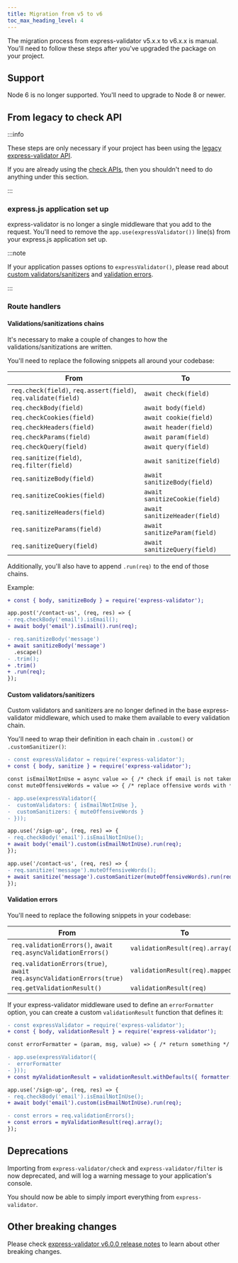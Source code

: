 ```yaml
---
title: Migration from v5 to v6
toc_max_heading_level: 4
---
```


The migration process from express-validator v5.x.x to v6.x.x is manual.
You'll need to follow these steps after you've upgraded the package on your project.

## Support

Node 6 is no longer supported. You'll need to upgrade to Node 8 or newer.

## From legacy to check API

:::info

These steps are only necessary if your project has been using the
[legacy express-validator API](../version-5.3.0/api-legacy.md).

If you are already using the [check APIs](./api/check.md), then you shouldn't need to do anything
under this section.

:::

### express.js application set up

express-validator is no longer a single middleware that you add to the request.
You'll need to remove the `app.use(expressValidator())` line(s) from your express.js application set up.

:::note

If your application passes options to `expressValidator()`, please read about
[custom validators/sanitizers](#custom-validatorssanitizers) and [validation errors](#validation-errors).

:::

### Route handlers

#### Validations/sanitizations chains

It's necessary to make a couple of changes to how the validations/sanitizations are written.

You'll need to replace the following snippets all around your codebase:

| From                                                           | To                            |
| -------------------------------------------------------------- | ----------------------------- |
| `req.check(field)`, `req.assert(field)`, `req.validate(field)` | `await check(field)`          |
| `req.checkBody(field)`                                         | `await body(field)`           |
| `req.checkCookies(field)`                                      | `await cookie(field)`         |
| `req.checkHeaders(field)`                                      | `await header(field)`         |
| `req.checkParams(field)`                                       | `await param(field)`          |
| `req.checkQuery(field)`                                        | `await query(field)`          |
| `req.sanitize(field)`, `req.filter(field)`                     | `await sanitize(field)`       |
| `req.sanitizeBody(field)`                                      | `await sanitizeBody(field)`   |
| `req.sanitizeCookies(field)`                                   | `await sanitizeCookie(field)` |
| `req.sanitizeHeaders(field)`                                   | `await sanitizeHeader(field)` |
| `req.sanitizeParams(field)`                                    | `await sanitizeParam(field)`  |
| `req.sanitizeQuery(field)`                                     | `await sanitizeQuery(field)`  |

Additionally, you'll also have to append `.run(req)` to the end of those chains.

Example:

```diff
+ const { body, sanitizeBody } = require('express-validator');

app.post('/contact-us', (req, res) => {
- req.checkBody('email').isEmail();
+ await body('email').isEmail().run(req);

- req.sanitizeBody('message')
+ await sanitizeBody('message')
  .escape()
- .trim();
+ .trim()
+ .run(req);
});
```

#### Custom validators/sanitizers

Custom validators and sanitizers are no longer defined in the base express-validator middleware,
which used to make them available to every validation chain.

You'll need to wrap their definition in each chain in `.custom()` or `.customSanitizer()`:

```diff
- const expressValidator = require('express-validator');
+ const { body, sanitize } = require('express-validator');

const isEmailNotInUse = async value => { /* check if email is not taken by other user */ };
const muteOffensiveWords = value => { /* replace offensive words with *** */ };

- app.use(expressValidator({
-  customValidators: { isEmailNotInUse },
-  customSanitizers: { muteOffensiveWords }
- }));

app.use('/sign-up', (req, res) => {
- req.checkBody('email').isEmailNotInUse();
+ await body('email').custom(isEmailNotInUse).run(req);
});

app.use('/contact-us', (req, res) => {
- req.sanitize('message').muteOffensiveWords();
+ await sanitize('message').customSanitizer(muteOffensiveWords).run(req);
});
```

#### Validation errors

You'll need to replace the following snippets in your codebase:

| From                                                                  | To                               |
| --------------------------------------------------------------------- | -------------------------------- |
| `req.validationErrors()`, `await req.asyncValidationErrors()`         | `validationResult(req).array()`  |
| `req.validationErrors(true)`, `await req.asyncValidationErrors(true)` | `validationResult(req).mapped()` |
| `req.getValidationResult()`                                           | `validationResult(req)`          |

If your express-validator middleware used to define an `errorFormatter` option, you can create a custom
`validationResult` function that defines it:

```diff
- const expressValidator = require('express-validator');
+ const { body, validationResult } = require('express-validator');

const errorFormatter = (param, msg, value) => { /* return something */ };

- app.use(expressValidator({
-  errorFormatter
- }));
+ const myValidationResult = validationResult.withDefaults({ formatter: errorFormatter });

app.use('/sign-up', (req, res) => {
- req.checkBody('email').isEmailNotInUse();
+ await body('email').custom(isEmailNotInUse).run(req);

- const errors = req.validationErrors();
+ const errors = myValidationResult(req).array();
});
```

## Deprecations

Importing from `express-validator/check` and `express-validator/filter` is now deprecated,
and will log a warning message to your application's console.

You should now be able to simply import everything from `express-validator`.

## Other breaking changes

Please check [express-validator v6.0.0 release notes](https://github.com/express-validator/express-validator/releases/tag/v6.0.0)
to learn about other breaking changes.
